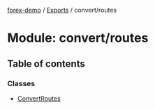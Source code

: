 [forex-demo](../README.md) / [Exports](../modules.md) / convert/routes

# Module: convert/routes

## Table of contents

### Classes

- [ConvertRoutes](../classes/convert_routes.ConvertRoutes.md)
